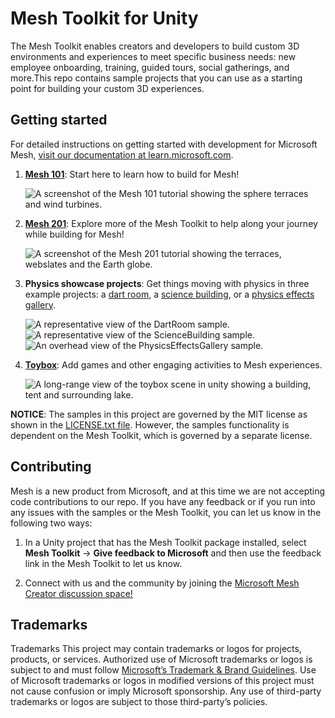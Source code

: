 # Mesh Toolkit for Unity

The Mesh Toolkit enables creators and developers to build custom 3D environments and experiences to meet specific business needs: new employee onboarding, training, guided tours, social gatherings, and more.This repo contains sample projects that you can use as a starting point for building your custom 3D experiences.

## Getting started

For detailed instructions on getting started with development for Microsoft Mesh, [visit our documentation at learn.microsoft.com](https://aka.ms/MeshDeveloper).

1. [**Mesh 101**](https://aka.ms/Mesh101Tutorial): Start here to learn how to build for Mesh!

    ![A screenshot of the Mesh 101 tutorial showing the sphere terraces and wind turbines.](README/001-mesh-distant-shot.png)

1. [**Mesh 201**](aka.ms/Mesh201Tutorial): Explore more of the Mesh Toolkit to help along your journey while building for Mesh!

    ![A screenshot of the Mesh 201 tutorial showing the terraces, webslates and the Earth globe.](README/mesh-201-shot.png)

1. **Physics showcase projects**: Get things moving with physics in three example projects: a [dart room](https://aka.ms/MeshDartRoomSample), a [science building](https://aka.ms/MeshScienceBuildingSample), or a [physics effects gallery](https://aka.ms/MeshPhysicsEffectsSample).

    ![A representative view of the DartRoom sample.](README/Dart_Room_Hero.png)
     ![A representative view of the ScienceBuilding sample.](README/ScienceBuilding_Hero.png)
    ![An overhead view of the PhysicsEffectsGallery sample.](README/002-physics-gallery.png)

1. [**Toybox**](https://aka.ms/MeshToyboxSample): Add games and other engaging activities to Mesh experiences.

    ![A long-range view of the toybox scene in unity showing a building, tent and surrounding lake.](README/toybox_building_02.png)

**NOTICE**: The samples in this project are governed by the MIT license as shown in the [LICENSE.txt file](LICENSE.txt). However, the samples functionality is dependent on the Mesh Toolkit, which is governed by a separate license.

## Contributing

Mesh is a new product from Microsoft, and at this time we are not accepting code contributions to our repo.  If you have any feedback or if you run into any issues with the samples or the Mesh Toolkit, you can let us know in the following two ways:

1. In a Unity project that has the Mesh Toolkit package installed, select **Mesh Toolkit** -> **Give feedback to Microsoft** and then use the feedback link in the Mesh Toolkit to let us know.

2. Connect with us and the community by joining the [Microsoft Mesh Creator discussion space!](https://techcommunity.microsoft.com/t5/mesh-creators/bd-p/MeshCreators)

## Trademarks

Trademarks This project may contain trademarks or logos for projects, products, or services. Authorized use of Microsoft trademarks or logos is subject to and must follow [Microsoft’s Trademark & Brand Guidelines](https://www.microsoft.com/en-us/legal/intellectualproperty/trademarks/usage/general). Use of Microsoft trademarks or logos in modified versions of this project must not cause confusion or imply Microsoft sponsorship. Any use of third-party trademarks or logos are subject to those third-party’s policies.
